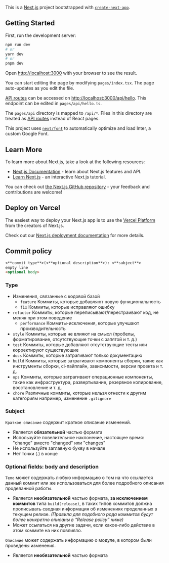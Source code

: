 This is a [Next.js](https://nextjs.org/) project bootstrapped with [`create-next-app`](https://github.com/vercel/next.js/tree/canary/packages/create-next-app).

## Getting Started

First, run the development server:

```bash
npm run dev
# or
yarn dev
# or
pnpm dev
```

Open [http://localhost:3000](http://localhost:3000) with your browser to see the result.

You can start editing the page by modifying `pages/index.tsx`. The page auto-updates as you edit the file.

[API routes](https://nextjs.org/docs/api-routes/introduction) can be accessed on [http://localhost:3000/api/hello](http://localhost:3000/api/hello). This endpoint can be edited in `pages/api/hello.ts`.

The `pages/api` directory is mapped to `/api/*`. Files in this directory are treated as [API routes](https://nextjs.org/docs/api-routes/introduction) instead of React pages.

This project uses [`next/font`](https://nextjs.org/docs/basic-features/font-optimization) to automatically optimize and load Inter, a custom Google Font.

## Learn More

To learn more about Next.js, take a look at the following resources:

- [Next.js Documentation](https://nextjs.org/docs) - learn about Next.js features and API.
- [Learn Next.js](https://nextjs.org/learn) - an interactive Next.js tutorial.

You can check out [the Next.js GitHub repository](https://github.com/vercel/next.js/) - your feedback and contributions are welcome!

## Deploy on Vercel

The easiest way to deploy your Next.js app is to use the [Vercel Platform](https://vercel.com/new?utm_medium=default-template&filter=next.js&utm_source=create-next-app&utm_campaign=create-next-app-readme) from the creators of Next.js.

Check out our [Next.js deployment documentation](https://nextjs.org/docs/deployment) for more details.


## Commit policy

```markdown
<**commit type**>(<**optional description**>): <**subject**>
empty line
<optional body>
```

### Type

- Изменения, связанные с кодовой базой
    - `feature` Коммиты, которые добавляют новую функциональность
    - `fix` Коммиты, которые исправляют ошибку
- `refactor` Коммиты, которые переписывают/перестраивают код, не меняя при этом поведение
    - `performance` Коммиты-исключения, которые улучшают производительность
- `style` Коммиты, которые не влияют на смысл (пробелы, форматирование, отсутствующие точки с запятой и т. д.)
- `test` Коммиты, которые добавляют отсутствующие тесты или корректируют существующие
- `docs` Коммиты, которые затрагивают только документацию
- `build` Коммиты, которые затрагивают компоненты сборки, такие как инструменты сборки, ci-пайплайн, зависимости, версии проекта и т. д.
- `ops` Коммиты, которые затрагивают операционные компоненты, такие как инфраструктура, развертывание, резервное копирование, восстановление и т. д.
- `chore` Различные коммиты, которые нельзя отнести к другим категориям например, изменение `.gitignore`

### Subject

`Краткое описание` содержит краткое описание изменений.

- Является **обязательной** частью формата
- Используйте повелительное наклонение, настоящее время: "change" вместо "changed" или "changes"
- Не используйте заглавную букву в начале
- Нет точки (.) в конце

### Optional fields: body and description

`Тело` может содержать любую информацию о том на что ссылается данный коммит или же использоваться для более подробного описания проделанной работы.

- Является **необязательной** частью формата, **за исключением коммитов** типа `build(release)`, в таких типов коммитов должна прописывать сводная информация об изменениях проделанных в текущем релизе. *(Правила для подобного рода коммитов будут более конкретно описаны в “Release policy” ниже)*
- Может ссылаться на другие задачи, если какое-либо действие в этом коммите на них повлияло.

`Описание` может содержать информацию о модуле, в котором были проведены изменения.

- Является **необязательной** частью формата
